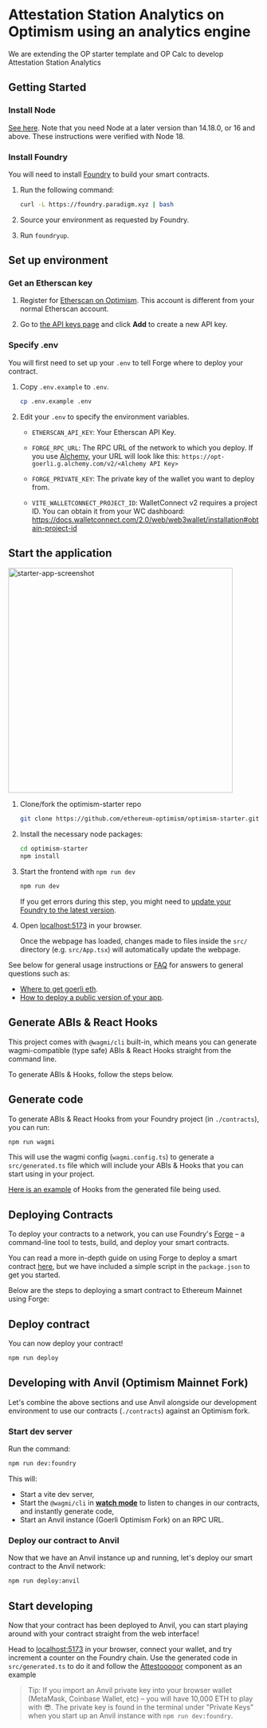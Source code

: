 # Attestation Station Analytics on Optimism using an analytics engine

We are extending the OP starter template and OP Calc to develop Attestation Station Analytics

## Getting Started

### Install Node

[See here](https://nodejs.org/en/download/).
Note that you need Node at a later version than 14.18.0, or 16 and above.
These instructions were verified with Node 18.

### Install Foundry

You will need to install [Foundry](https://book.getfoundry.sh/getting-started/installation) to build your smart contracts.

1. Run the following command:

   ```sh
   curl -L https://foundry.paradigm.xyz | bash
   ```

1. Source your environment as requested by Foundry.

1. Run `foundryup`.

</details>

## Set up environment

### Get an Etherscan key

1. Register for [Etherscan on Optimism](https://explorer.optimism.io/register).
   This account is different from your normal Etherscan account.

1. Go to [the API keys page](https://explorer.optimism.io/myapikey) and click **Add** to create a new API key.

### Specify .env

You will first need to set up your `.env` to tell Forge where to deploy your contract.

1. Copy `.env.example` to `.env`.

   ```sh
   cp .env.example .env
   ```

1. Edit your `.env` to specify the environment variables.

   - `ETHERSCAN_API_KEY`: Your Etherscan API Key.

   - `FORGE_RPC_URL`: The RPC URL of the network to which you deploy.
     If you use [Alchemy](https://github.com/ethereum-optimism/optimism-tutorial/tree/main/ecosystem/alchemy), your URL will look like this: `https://opt-goerli.g.alchemy.com/v2/<Alchemy API Key>`

   - `FORGE_PRIVATE_KEY`: The private key of the wallet you want to deploy from.

   - `VITE_WALLETCONNECT_PROJECT_ID`: WalletConnect v2 requires a project ID. You can obtain it from your WC dashboard: https://docs.walletconnect.com/2.0/web/web3wallet/installation#obtain-project-id

## Start the application

<img width="450" alt="starter-app-screenshot" src="https://user-images.githubusercontent.com/389705/225778318-4e6fb8c0-c5d7-4aea-9fc2-2efd17ca435c.png">

1. Clone/fork the optimism-starter repo

   ```sh
   git clone https://github.com/ethereum-optimism/optimism-starter.git
   ```

1. Install the necessary node packages:

   ```sh
   cd optimism-starter
   npm install
   ```

1. Start the frontend with `npm run dev`

   ```sh
   npm run dev
   ```

   If you get errors during this step, you might need to [update your Foundry to the latest version](#install-foundry).

1. Open [localhost:5173](http://localhost:5173) in your browser.

   Once the webpage has loaded, changes made to files inside the `src/` directory (e.g. `src/App.tsx`) will automatically update the webpage.

See below for general usage instructions or [FAQ](./FAQ.md) for answers to general questions such as:

- [Where to get goerli eth]().
- [How to deploy a public version of your app](./FAQ.md#how-do-i-deploy-this).

## Generate ABIs & React Hooks

This project comes with `@wagmi/cli` built-in, which means you can generate wagmi-compatible (type safe) ABIs & React Hooks straight from the command line.

To generate ABIs & Hooks, follow the steps below.

## Generate code

To generate ABIs & React Hooks from your Foundry project (in `./contracts`), you can run:

```sh
npm run wagmi
```

This will use the wagmi config (`wagmi.config.ts`) to generate a `src/generated.ts` file which will include your ABIs & Hooks that you can start using in your project.

[Here is an example](https://github.com/ethereum-optimism/optimism-starter/blob/main/src/components/Attestoooooor.tsx#L77) of Hooks from the generated file being used.

## Deploying Contracts

To deploy your contracts to a network, you can use Foundry's [Forge](https://book.getfoundry.sh/forge/) – a command-line tool to tests, build, and deploy your smart contracts.

You can read a more in-depth guide on using Forge to deploy a smart contract [here](https://book.getfoundry.sh/forge/deploying), but we have included a simple script in the `package.json` to get you started.

Below are the steps to deploying a smart contract to Ethereum Mainnet using Forge:

## Deploy contract

You can now deploy your contract!

```sh
npm run deploy
```

## Developing with Anvil (Optimism Mainnet Fork)

Let's combine the above sections and use Anvil alongside our development environment to use our contracts (`./contracts`) against an Optimism fork.

### Start dev server

Run the command:

```sh
npm run dev:foundry
```

This will:

- Start a vite dev server,
- Start the `@wagmi/cli` in [**watch mode**](https://wagmi.sh/cli/commands/generate#options) to listen to changes in our contracts, and instantly generate code,
- Start an Anvil instance (Goerli Optimism Fork) on an RPC URL.

### Deploy our contract to Anvil

Now that we have an Anvil instance up and running, let's deploy our smart contract to the Anvil network:

```sh
npm run deploy:anvil
```

## Start developing

Now that your contract has been deployed to Anvil, you can start playing around with your contract straight from the web interface!

Head to [localhost:5173](http://localhost:5173) in your browser, connect your wallet, and try increment a counter on the Foundry chain. Use the generated code in `src/generated.ts` to do it and follow the [Attestooooor](https://github.com/ethereum-optimism/optimism-starter/blob/main/src/components/Attestoooooor.tsx) component as an example

> Tip: If you import an Anvil private key into your browser wallet (MetaMask, Coinbase Wallet, etc) – you will have 10,000 ETH to play with 😎. The private key is found in the terminal under "Private Keys" when you start up an Anvil instance with `npm run dev:foundry`.

